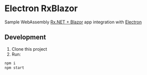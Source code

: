 # Electron RxBlazor

Sample WebAssembly [Rx.NET + Blazor](https://github.com/bmsantos/RxBlazor) app integration with [Electron](https://electronjs.org)

## Development

1. Clone this project
2. Run: 

```bash
npm i
npm start
```